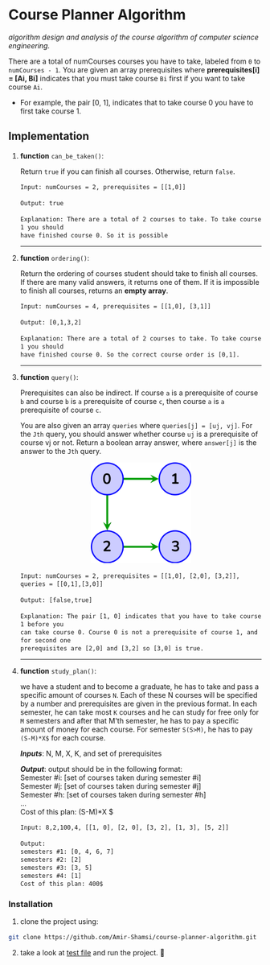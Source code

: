 # Course Planner Algorithm
*algorithm design and analysis of the course algorithm of computer science engineering.*

There are a total of numCourses courses you have to take, labeled from `0` to `numCourses - 1`. You are given an array prerequisites where **prerequisites[i] = [Ai, Bi]** indicates that you must take course `Bi` first if you want to take course `Ai`.
* For example, the pair [0, 1], indicates that to take course 0 you have to first take course 1.

## Implementation
1. **function** `can_be_taken()`:

    Return `true` if you can finish all courses. Otherwise, return `false`.
    ```
    Input: numCourses = 2, prerequisites = [[1,0]]

    Output: true

    Explanation: There are a total of 2 courses to take. To take course 1 you should
    have finished course 0. So it is possible
    ```
    <hr>
2. **function** `ordering()`:

    Return the ordering of courses student should take to finish all courses. If there are many valid answers, it returns one of them. If it is impossible to finish all courses, returns an **empty array**.
    ```
    Input: numCourses = 4, prerequisites = [[1,0], [3,1]]

    Output: [0,1,3,2]

    Explanation: There are a total of 2 courses to take. To take course 1 you should
    have finished course 0. So the correct course order is [0,1].
    ```
    <hr>
3. **function** `query()`:

    Prerequisites can also be indirect. If course `a` is a prerequisite of course `b` and course `b` is `a`
prerequisite of course `c`, then course `a` is `a` prerequisite of course `c`.

    You are also given an array `queries` where `queries[j] = [uj, vj]`. For the `Jth` query, you should
answer whether course `uj` is a prerequisite of course vj or not.
Return a boolean array answer, where `answer[j]` is the answer to the `Jth` query.

    <p align="center">
        <img src="doc/part3_digrapg.png" height=200/>
    </p>

    ```
    Input: numCourses = 2, prerequisites = [[1,0], [2,0], [3,2]], queries = [[0,1],[3,0]]
    
    Output: [false,true]
    
    Explanation: The pair [1, 0] indicates that you have to take course 1 before you
    can take course 0. Course 0 is not a prerequisite of course 1, and for second one
    prerequisites are [2,0] and [3,2] so [3,0] is true.
    ```
    <hr>
4. **function** `study_plan()`:

    we have a student and to become a graduate, he has to take and pass a specific amount of courses `N`. Each of these N courses will be specified by a number and         prerequisites are given in the previous format. In each semester, he can take most `K` courses and he can study for free only for `M` semesters and after that M'th     semester, he has to pay a specific amount of money for each course. For semester `S(S>M)`, he has to pay `(S-M)*X$` for each course.
    
    ***Inputs***: N, M, X, K, and set of prerequisites
    
    ***Output***: output should be in the following format:<br>
    Semester #i: [set of courses taken during semester #i]<br>
    Semester #j: [set of courses taken during semester #j]<br>
    Semester #h: [set of courses taken during semester #h]<br>
    ...<br>
    Cost of this plan: (S-M)*X $

    ```
    Input: 8,2,100,4, [[1, 0], [2, 0], [3, 2], [1, 3], [5, 2]]
    
    Output:
    semesters #1: [0, 4, 6, 7]
    semesters #2: [2]
    semesters #3: [3, 5]
    semesters #4: [1]
    Cost of this plan: 400$
    ```
    
### Installation

1. clone the project using:

```bash
git clone https://github.com/Amir-Shamsi/course-planner-algorithm.git
```

2. take a look at [test file](tests/test_CourseOrdering.py) and run the project. 🎈
